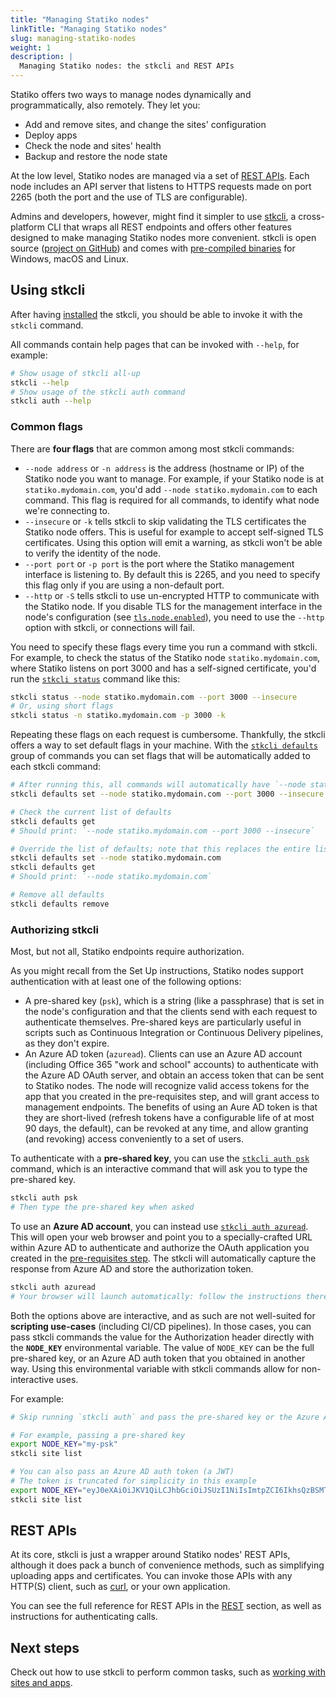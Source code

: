 ```yaml
---
title: "Managing Statiko nodes"
linkTitle: "Managing Statiko nodes"
slug: managing-statiko-nodes
weight: 1
description: |
  Managing Statiko nodes: the stkcli and REST APIs
---
```


Statiko offers two ways to manage nodes dynamically and programmatically, also remotely. They let you:

- Add and remove sites, and change the sites' configuration
- Deploy apps
- Check the node and sites' health
- Backup and restore the node state

At the low level, Statiko nodes are managed via a set of [REST APIs](/docs/rest). Each node includes an API server that listens to HTTPS requests made on port 2265 (both the port and the use of TLS are configurable).

Admins and developers, however, might find it simpler to use [stkcli](/docs/cli), a cross-platform CLI that wraps all REST endpoints and offers other features designed to make managing Statiko nodes more convenient. stkcli is open source ([project on GitHub](https://github.com/Statiko-dev/stkcli)) and comes with [pre-compiled binaries](/docs/downloads#stkcli) for Windows, macOS and Linux.

## Using stkcli

After having [installed](/docs/downloads#stkcli) the stkcli, you should be able to invoke it with the `stkcli` command.

All commands contain help pages that can be invoked with `--help`, for example:

```sh
# Show usage of stkcli all-up
stkcli --help
# Show usage of the stkcli auth command
stkcli auth --help
```

### Common flags

There are **four flags** that are common among most stkcli commands:

- `--node address` or `-n address` is the address (hostname or IP) of the Statiko node you want to manage. For example, if your Statiko node is at `statiko.mydomain.com`, you'd add `--node statiko.mydomain.com` to each command. This flag is required for all commands, to identify what node we're connecting to.
- `--insecure` or `-k` tells stkcli to skip validating the TLS certificates the Statiko node offers. This is useful for example to accept self-signed TLS certificates. Using this option will emit a warning, as stkcli won't be able to verify the identity of the node.
- `--port port` or `-p port` is the port where the Statiko management interface is listening to. By default this is 2265, and you need to specify this flag only if you are using a non-default port.
- `--http` or `-S` tells stkcli to use un-encrypted HTTP to communicate with the Statiko node. If you disable TLS for the management interface in the node's configuration (see [`tls.node.enabled`](TODO)), you need to use the `--http` option with stkcli, or connections will fail.

You need to specify these flags every time you run a command with stkcli. For example, to check the status of the Statiko node `statiko.mydomain.com`, where Statiko listens on port 3000 and has a self-signed certificate, you'd run the [`stkcli status`](/docs/cli/stkcli-status) command like this:

```sh
stkcli status --node statiko.mydomain.com --port 3000 --insecure
# Or, using short flags
stkcli status -n statiko.mydomain.com -p 3000 -k
```

Repeating these flags on each request is cumbersome. Thankfully, the stkcli offers a way to set default flags in your machine. With the [`stkcli defaults`](/docs/cli/stkcli-defaults) group of commands you can set flags that will be automatically added to each stkcli command:

```sh
# After running this, all commands will automatically have `--node statiko.mydomain.com --port 3000 --insecure`
stkcli defaults set --node statiko.mydomain.com --port 3000 --insecure

# Check the current list of defaults
stkcli defaults get
# Should print: `--node statiko.mydomain.com --port 3000 --insecure`

# Override the list of defaults; note that this replaces the entire list of defaults with the ones provided
stkcli defaults set --node statiko.mydomain.com
stkcli defaults get
# Should print: `--node statiko.mydomain.com`

# Remove all defaults
stkcli defaults remove
```

### Authorizing stkcli

Most, but not all, Statiko endpoints require authorization.

As you might recall from the Set Up instructions, Statiko nodes support authentication with at least one of the following options:

- A pre-shared key (`psk`), which is a string (like a passphrase) that is set in the node's configuration and that the clients send with each request to authenticate themselves. Pre-shared keys are particularly useful in scripts such as Continuous Integration or Continuous Delivery pipelines, as they don't expire.
- An Azure AD token (`azuread`). Clients can use an Azure AD account (including Office 365 "work and school" accounts) to authenticate with the Azure AD OAuth server, and obtain an access token that can be sent to Statiko nodes. The node will recognize valid access tokens for the app that you created in the pre-requisites step, and will grant access to management endpoints. The benefits of using an Aure AD token is that they are short-lived (refresh tokens have a configurable life of at most 90 days, the default), can be revoked at any time, and allow granting (and revoking) access conveniently to a set of users.

To authenticate with a **pre-shared key**, you can use the [`stkcli auth psk`](/docs/cli/stkcli-auth-psk) command, which is an interactive command that will ask you to type the pre-shared key.

```sh
stkcli auth psk
# Then type the pre-shared key when asked
```

To use an **Azure AD account**, you can instead use [`stkcli auth azuread`](/docs/cli/stkcli-auth-azuread). This will open your web browser and point you to a specially-crafted URL within Azure AD to authenticate and authorize the OAuth application you created in the [pre-requisites step](/docs/set-up/pre-requisites). The stkcli will automatically capture the response from Azure AD and store the authorization token.

```sh
stkcli auth azuread
# Your browser will launch automatically: follow the instructions there
```

Both the options above are interactive, and as such are not well-suited for **scripting use-cases** (including CI/CD pipelines). In those cases, you can pass stkcli commands the value for the Authorization header directly with the **`NODE_KEY`** environmental variable. The value of `NODE_KEY` can be the full pre-shared key, or an Azure AD auth token that you obtained in another way. Using this environmental variable with stkcli commands allow for non-interactive uses.

For example:

```sh
# Skip running `stkcli auth` and pass the pre-shared key or the Azure AD auth token directly

# For example, passing a pre-shared key
export NODE_KEY="my-psk"
stkcli site list

# You can also pass an Azure AD auth token (a JWT)
# The token is truncated for simplicity in this example
export NODE_KEY="eyJ0eXAiOiJKV1QiLCJhbGciOiJSUzI1NiIsImtpZCI6IkhsQzBSMTJza3hOWjFX..."
stkcli site list
```

## REST APIs

At its core, stkcli is just a wrapper around Statiko nodes' REST APIs, although it does pack a bunch of convenience methods, such as simplifying uploading apps and certificates. You can invoke those APIs with any HTTP(S) client, such as [curl](https://curl.haxx.se/), or your own application.

You can see the full reference for REST APIs in the [REST](/docs/rest) section, as well as instructions for authenticating calls.

## Next steps

Check out how to use stkcli to perform common tasks, such as [working with sites and apps](/docs/how-to/working-with-sites-apps).

